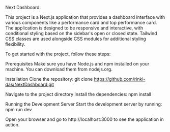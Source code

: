 Next Dashboard:

This project is a Next.js application that provides a dashboard interface with various components like a performance card and top performance card. The application is designed to be responsive and interactive, with conditional styling based on the sidebar's open or closed state.
Tailwind CSS classes are used alongside CSS modules for additional styling flexibility.

To get started with the project, follow these steps:

Prerequisites
Make sure you have Node.js and npm installed on your machine. You can download them from nodejs.org.

Installation
Clone the repository: git clone https://github.com/rinki-das/NextDashboard.git


Navigate to the project directory
Install the dependencies:
npm install

Running the Development Server
Start the development server by running:
npm run dev

Open your browser and go to http://localhost:3000 to see the application in action.

